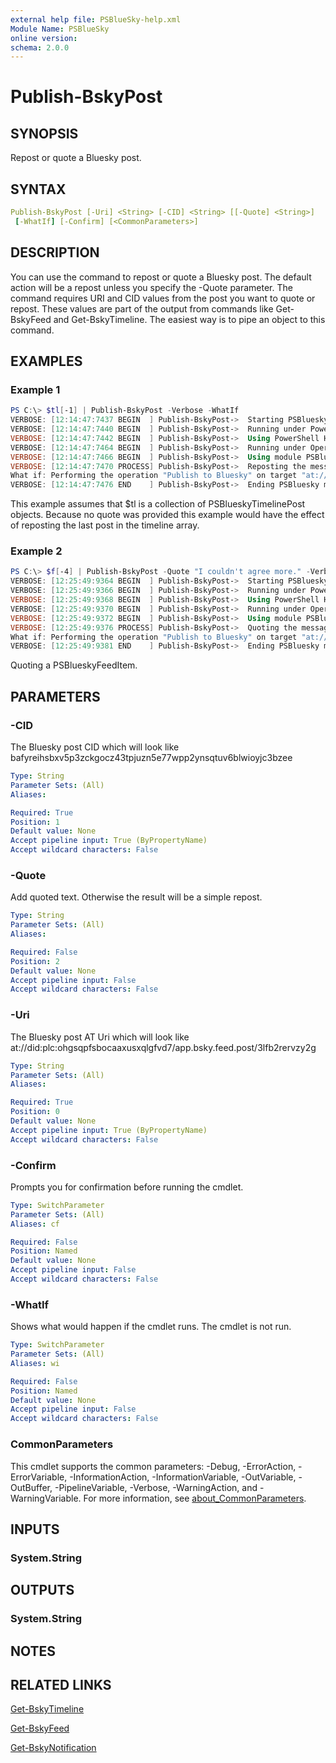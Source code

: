 ```yaml
---
external help file: PSBlueSky-help.xml
Module Name: PSBlueSky
online version:
schema: 2.0.0
---
```


# Publish-BskyPost

## SYNOPSIS

Repost or quote a Bluesky post.

## SYNTAX

```yaml
Publish-BskyPost [-Uri] <String> [-CID] <String> [[-Quote] <String>]
 [-WhatIf] [-Confirm] [<CommonParameters>]
```

## DESCRIPTION

You can use the command to repost or quote a Bluesky post. The default action will be a repost unless you specify the -Quote parameter. The command requires URI and CID values from the post you want to quote or repost. These values are part of the output from commands like Get-BskyFeed and Get-BskyTimeline. The easiest way is to pipe an object to this command.

## EXAMPLES

### Example 1

```powershell
PS C:\> $tl[-1] | Publish-BskyPost -Verbose -WhatIf
VERBOSE: [12:14:47:7437 BEGIN  ] Publish-BskyPost->  Starting PSBluesky module command
VERBOSE: [12:14:47:7440 BEGIN  ] Publish-BskyPost->  Running under PowerShell version 7.4.6
VERBOSE: [12:14:47:7442 BEGIN  ] Publish-BskyPost->  Using PowerShell Host ConsoleHost
VERBOSE: [12:14:47:7464 BEGIN  ] Publish-BskyPost->  Running under Operating System Microsoft Windows 10.0.26100
VERBOSE: [12:14:47:7466 BEGIN  ] Publish-BskyPost->  Using module PSBluesky version 2.2.0
VERBOSE: [12:14:47:7470 PROCESS] Publish-BskyPost->  Reposting the message with AT Uri at://did:plc:nsy2e4vupxndly4adhszebcy/app.bsky.feed.post/3lfbhddas6s25
What if: Performing the operation "Publish to Bluesky" on target "at://did:plc:nsy2e4vupxndly4adhszebcy/app.bsky.feed.post/3lfbhddas6s25".
VERBOSE: [12:14:47:7476 END    ] Publish-BskyPost->  Ending PSBluesky module command
```

This example assumes that $tl is a collection of PSBlueskyTimelinePost objects. Because no quote was provided this example would have the effect of reposting the last post in the timeline array.

### Example 2

```powershell
PS C:\> $f[-4] | Publish-BskyPost -Quote "I couldn't agree more." -Verbose -WhatIf
VERBOSE: [12:25:49:9364 BEGIN  ] Publish-BskyPost->  Starting PSBluesky module command
VERBOSE: [12:25:49:9366 BEGIN  ] Publish-BskyPost->  Running under PowerShell version 7.4.6
VERBOSE: [12:25:49:9368 BEGIN  ] Publish-BskyPost->  Using PowerShell Host ConsoleHost
VERBOSE: [12:25:49:9370 BEGIN  ] Publish-BskyPost->  Running under Operating System Microsoft Windows 10.0.26100
VERBOSE: [12:25:49:9372 BEGIN  ] Publish-BskyPost->  Using module PSBluesky version 2.2.0
VERBOSE: [12:25:49:9376 PROCESS] Publish-BskyPost->  Quoting the message with AT Uri at://did:plc:ohgsqpfsbocaaxusxqlgfvd7/app.bsky.feed.post/3lfb2rervzy2g
What if: Performing the operation "Publish to Bluesky" on target "at://did:plc:ohgsqpfsbocaaxusxqlgfvd7/app.bsky.feed.post/3lfb2rervzy2g".
VERBOSE: [12:25:49:9381 END    ] Publish-BskyPost->  Ending PSBluesky module command
```

Quoting a PSBlueskyFeedItem.

## PARAMETERS

### -CID

The Bluesky post CID which will look like bafyreihsbxv5p3zckgocz43tpjuzn5e77wpp2ynsqtuv6blwioyjc3bzee

```yaml
Type: String
Parameter Sets: (All)
Aliases:

Required: True
Position: 1
Default value: None
Accept pipeline input: True (ByPropertyName)
Accept wildcard characters: False
```

### -Quote

Add quoted text.
Otherwise the result will be a simple repost.

```yaml
Type: String
Parameter Sets: (All)
Aliases:

Required: False
Position: 2
Default value: None
Accept pipeline input: False
Accept wildcard characters: False
```

### -Uri

The Bluesky post AT Uri which will look like at://did:plc:ohgsqpfsbocaaxusxqlgfvd7/app.bsky.feed.post/3lfb2rervzy2g

```yaml
Type: String
Parameter Sets: (All)
Aliases:

Required: True
Position: 0
Default value: None
Accept pipeline input: True (ByPropertyName)
Accept wildcard characters: False
```

### -Confirm

Prompts you for confirmation before running the cmdlet.

```yaml
Type: SwitchParameter
Parameter Sets: (All)
Aliases: cf

Required: False
Position: Named
Default value: None
Accept pipeline input: False
Accept wildcard characters: False
```

### -WhatIf

Shows what would happen if the cmdlet runs.
The cmdlet is not run.

```yaml
Type: SwitchParameter
Parameter Sets: (All)
Aliases: wi

Required: False
Position: Named
Default value: None
Accept pipeline input: False
Accept wildcard characters: False
```

### CommonParameters

This cmdlet supports the common parameters: -Debug, -ErrorAction, -ErrorVariable, -InformationAction, -InformationVariable, -OutVariable, -OutBuffer, -PipelineVariable, -Verbose, -WarningAction, and -WarningVariable. For more information, see [about_CommonParameters](http://go.microsoft.com/fwlink/?LinkID=113216).

## INPUTS

### System.String

## OUTPUTS

### System.String

## NOTES

## RELATED LINKS

[Get-BskyTimeline](Get-BskyTimeline.md)

[Get-BskyFeed](Get-BskyFeed.md)

[Get-BskyNotification](Get-BskyNotification.md)
